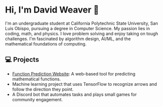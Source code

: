 
# Hi, I'm David Weaver 👋

I'm an undergraduate student at California Polytechnic State University, San Luis Obispo, pursuing a degree in Computer Science. My passion lies in coding, math, and physics. I love problem solving and enjoy taking on tough challenges. I'm fascinated by algorithm design, AI/ML, and the mathematical foundations of computing.

## 💻 Projects

- [Function Prediction Website](https://www.functionprediction.com/): A web-based tool for predicting mathematical functions.
- Machine learning project that uses TensorFlow to recognize arrows and follow the direction they point.
- A Discord bot that automates tasks and plays small games for community engagement.
